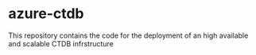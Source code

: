 # azure-ctdb
This repository contains the code for the deployment of an high available and scalable CTDB infrstructure
